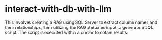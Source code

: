 # interact-with-db-with-llm
This involves creating a RAG using SQL Server to extract column names and their relationships, then utilizing the RAG status as input to generate a SQL script. The script is executed within a cursor to obtain results
